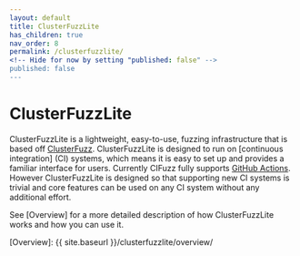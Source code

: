 ```yaml
---
layout: default
title: ClusterFuzzLite
has_children: true
nav_order: 8
permalink: /clusterfuzzlite/
<!-- Hide for now by setting "published: false" -->
published: false
---
```


# ClusterFuzzLite
ClusterFuzzLite is a lightweight, easy-to-use, fuzzing infrastructure that is
based off [ClusterFuzz]. ClusterFuzzLite is designed to run on [continuous integration] (CI)
systems, which means it is easy to set up and provides a familiar interface for
users.
Currently CIFuzz fully supports [GitHub Actions]. However ClusterFuzzLite is
designed so that supporting new CI systems is trivial and core features can be
used on any CI system without any additional effort.

See [Overview] for a more detailed description of how ClusterFuzzLite works and
how you can use it.

[continous integration]: https://en.wikipedia.org/wiki/Continuous_integration
[fuzzing]: https://en.wikipedia.org/wiki/Fuzzing
[ClusterFuzz]: https://google.github.io/clusterfuzz/
[GitHub Actions]: https://docs.github.com/en/actions
[Overview]: {{ site.baseurl }}/clusterfuzzlite/overview/
